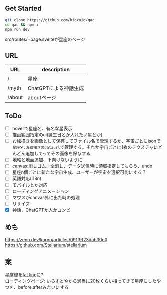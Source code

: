 ## Get Started
```zsh
git clone https://github.com/bioxoid/qac
cd qac && npm i
npm run dev
```
src/routes/+page.svelteが星座のページ

## URL
| URL | description |
| --- | ---         |
| / | 星座           |
|/myth| ChatGPTによる神話生成|
|/about|aboutページ|


## ToDo
- [ ] hoverで星座名、有名な星表示
- [ ] 描画範囲指定のui(誕生日とか入れたい星とか)
- [ ] お絵描きを画像として保存してファイル名で管理するか、宇宙ごとにjsonで`星座名:お絵描きのdataurl`で管理する。それか宇宙ごとに1枚のテクスチャにどんどん追加してってその画像を保存する
- [ ] 地軸と地面追加、下向けないように
- [ ] canvas:消しゴム、全消し、データ送信時に領域指定してもらう、undo
- [ ] 星座n個ごとに新たな宇宙生成、ユーザーが宇宙を選択可能にする？
- [ ] 英語対応(i18n)
- [ ] モバイルとか対応
- [ ] ローディングアニメーション
- [ ] マウスがcanvas外に出た時の処理
- [ ] リサイズ
- [x] 神話、ChatGPTか人かコンビ

## めも
<https://zenn.dev/karno/articles/091f9f23dab30c#>  
<https://github.com/Stellarium/stellarium>

## 案
星座線を[fat line](https://github.com/mrdoob/three.js/blob/master/examples/webgl_lines_fat.html)に?  
ローディングページ: いらすとやから適当に20枚くらい拾ってきて星座にしたやつを、before,afterみたいにする  